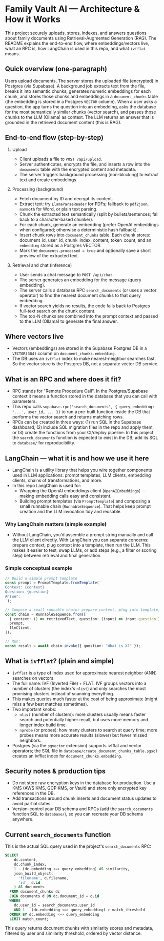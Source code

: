 # Family Vault AI — Architecture & How it Works

This project securely uploads, stores, indexes, and answers questions about family documents using Retrieval-Augmented Generation (RAG). The README explains the end-to-end flow, where embeddings/vectors live, what an RPC is, how LangChain is used in this repo, and what `ivfflat` means.

## Quick overview (one-paragraph)

Users upload documents. The server stores the uploaded file (encrypted) in Postgres (via Supabase). A background job extracts text from the file, breaks it into semantic chunks, generates numeric embeddings for each chunk, and stores those chunks and embeddings in a `document_chunks` table (the embedding is stored in a Postgres `VECTOR` column). When a user asks a question, the app turns the question into an embedding, asks the database for the most semantically similar chunks (vector search), and passes those chunks to the LLM (Ollama) as context. The LLM returns an answer that is grounded in the retrieved document content (this is RAG).

## End-to-end flow (step-by-step)

1. Upload

   - Client uploads a file to `POST /api/upload`.
   - Server authenticates, encrypts the file, and inserts a row into the `documents` table with the encrypted content and metadata.
   - The server triggers background processing (non-blocking) to extract text and create embeddings.

2. Processing (background)

   - Fetch document by ID and decrypt its content.
   - Extract text: try `LlamaParseReader` for PDFs; fallback to `pdf2json`, `mammoth` for Word, or plain text parsing.
   - Chunk the extracted text semantically (split by bullets/sentences; fall back to a character-based chunker).
   - For each chunk, generate an embedding (prefer OpenAI embeddings when configured; otherwise a deterministic hash fallback).
   - Insert chunk rows into `document_chunks` table. Each chunk stores: document_id, user_id, chunk_index, content, token_count, and an `embedding` stored as a Postgres VECTOR.
   - Mark the `documents.processed = true` and optionally save a short preview of the extracted text.

3. Retrieval and chat (inference)
   - User sends a chat message to `POST /api/chat`.
   - The server generates an embedding for the message (query embedding).
   - The server calls a database RPC `search_documents` (or uses a vector operator) to find the nearest document chunks to that query embedding.
   - If vector search yields no results, the code falls back to Postgres full-text search on the chunk content.
   - The top-N chunks are combined into the prompt context and passed to the LLM (Ollama) to generate the final answer.

## Where vectors live

- Vectors (embeddings) are stored in the Supabase Postgres DB in a `VECTOR(384)` column on `document_chunks.embedding`.
- The DB uses an `ivfflat` index to make nearest-neighbor searches fast. So the vector store _is_ the Postgres DB, not a separate vector DB service.

## What is an RPC and where does it fit?

- RPC stands for "Remote Procedure Call". In the Postgres/Supabase context it means a function stored in the database that you can call with parameters.
- This repo calls `supabase.rpc('search_documents', { query_embedding: '...', user_id, ... })` to run a pre-built function inside the DB that performs the vector search and returns matching rows.
- RPCs can be created in three ways: (1) run SQL in the Supabase dashboard, (2) include SQL migration files in the repo and apply them, or (3) create the functions from your CI/deploy pipeline. In this project the `search_documents` function is expected to exist in the DB; add its SQL to `database/` for reproducibility.

## LangChain — what it is and how we use it here

- LangChain is a utility library that helps you wire together components used in LLM applications: prompt templates, LLM clients, embedding clients, chains of transformations, and more.
- In this repo LangChain is used for:
  - Wrapping the OpenAI embeddings client (`OpenAIEmbeddings`) — making embedding calls easy and consistent.
  - Building prompt templates (via `PromptTemplate`) and composing a small runnable chain (`RunnableSequence`). That helps keep prompt creation and the LLM invocation tidy and reusable.

### Why LangChain matters (simple example)

- Without LangChain, you'd assemble a prompt string manually and call the LLM client directly. With LangChain you can separate concerns: prepare context, plug context into a template, then run the LLM. This makes it easier to test, swap LLMs, or add steps (e.g., a filter or scoring step) between retrieval and final generation.

### Simple conceptual example

```ts
// Build a simple prompt template
const prompt = PromptTemplate.fromTemplate(`
Context: {context}
Question: {question}
Answer:
`);

// Compose a small runnable chain: prepare context, plug into template, run LLM
const chain = RunnableSequence.from([
  { context: () => retrievedText, question: (input) => input.question },
  prompt,
  llmClient,
]);

// Run:
const result = await chain.invoke({ question: "What is X?" });
```

## What is `ivfflat`? (plain and simple)

- `ivfflat` is a type of index used for approximate nearest neighbor (ANN) searches on vectors.
- The full name: IVF (Inverted File) + FLAT. IVF groups vectors into a number of clusters (the index's `nlist`) and only searches the most promising clusters instead of scanning everything.
- This makes queries much faster at the cost of being approximate (might miss a few best matches sometimes).
- Two important knobs:
  - `nlist` (number of clusters): more clusters usually means faster search and potentially higher recall, but uses more memory and longer index build time.
  - `nprobe` (or probes): how many clusters to search at query time; more probes means more accurate results (slower) but fewer missed neighbors.
- Postgres (via the `pgvector` extension) supports ivfflat and vector operators; the SQL file in `database/create_document_chunks_table.pgsql` creates an ivfflat index for `document_chunks.embedding`.

## Security notes & production tips

- Do not store raw encryption keys in the database for production. Use a KMS (AWS KMS, GCP KMS, or Vault) and store only encrypted key references in the DB.
- Add transactions around chunk inserts and document status updates to avoid partial states.
- Version-control your DB schema and RPCs (add the `search_documents` function SQL to `database/`), so you can recreate your DB schema anywhere.

## Current `search_documents` function

This is the actual SQL query used in the project's `search_documents` RPC:

```sql
SELECT
    dc.content,
    dc.chunk_index,
    1 - (dc.embedding <=> query_embedding) AS similarity,
    json_build_object(
      'filename', d.filename,
      'id', d.id
    ) AS documents
  FROM document_chunks dc
  JOIN documents d ON dc.document_id = d.id
  WHERE
    dc.user_id = search_documents.user_id
    AND 1 - (dc.embedding <=> query_embedding) > match_threshold
  ORDER BY dc.embedding <=> query_embedding
  LIMIT match_count;
```

This query returns document chunks with similarity scores and metadata, filtered by user and similarity threshold, ordered by vector distance.
